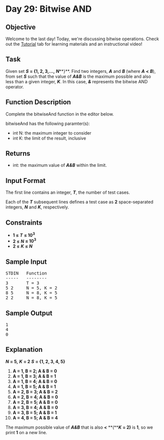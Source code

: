 # Day 29: Bitwise AND

## Objective 
Welcome to the last day! Today, we're discussing bitwise operations. Check out the [Tutorial](https://www.hackerrank.com/challenges/30-bitwise-and/tutorial) tab for learning materials and an instructional video!

## Task 
Given set ***S*** **= {1, 2, 3,...,** ***N*****}**. Find two integers, ***A*** and ***B*** (where ***A*** **<** ***B***), from set ***S*** such that the value of ***A&B*** is the maximum possible and also less than a given integer, ***K***. In this case,  ***&*** represents the bitwise AND operator.

## Function Description 
Complete the bitwiseAnd function in the editor below.

bitwiseAnd has the following paramter(s): 
- int N: the maximum integer to consider 
- int K: the limit of the result, inclusive

## Returns 
- int: the maximum value of ***A&B*** within the limit.

## Input Format
The first line contains an integer, ***T***, the number of test cases. 

Each of the ***T*** subsequent lines defines a test case as **2** space-separated integers, ***N*** and ***K***, respectively.

## Constraints

* **1 ≤** ***T*** **≤ 10<sup>3</sup>**
* **2 ≤** ***N*** **≤ 10<sup>3</sup>**
* **2 ≤** ***K*** **≤** ***N***

## Sample Input
<pre>
STDIN   Function
-----   --------
3       T = 3
5 2     N = 5, K = 2
8 5     N = 8, K = 5
2 2     N = 8, K = 5
</pre>

## Sample Output
<pre>
1
4
0
</pre>

## Explanation
***N*** **= 5,** ***K*** **= 2** ***S*** **= {1, 2, 3, 4, 5}**

1. **A = 1, B = 2; A & B = 0**
2. **A = 1, B = 3; A & B = 1**
3. **A = 1, B = 4; A & B = 0**
4. **A = 1, B = 5; A & B = 1**
5. **A = 2, B = 3; A & B = 2**
6. **A = 2, B = 4; A & B = 0**
7. **A = 2, B = 5; A & B = 0**
8. **A = 3, B = 4; A & B = 0**
9. **A = 3, B = 5; A & B = 1**
10. **A = 4, B = 5; A & B = 4**

The maximum possible value of ***A&B*** that is also **<** **(*****K*** **= 2)** is **1**, so we print **1** on a new line.
